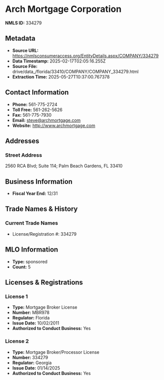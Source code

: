 # Arch Mortgage Corporation

**NMLS ID:** 334279

## Metadata
- **Source URL:** https://nmlsconsumeraccess.org/EntityDetails.aspx/COMPANY/334279
- **Data Timestamp:** 2025-02-17T02:05:16.255Z
- **Source File:** drive/data_/florida/33410/COMPANY/COMPANY_334279.html
- **Extraction Time:** 2025-05-27T10:37:00.767378

## Contact Information
- **Phone:** 561-775-2724
- **Toll Free:** 561-262-5626
- **Fax:** 561-775-7930
- **Email:** steve@archmortgage.com
- **Website:** http://www.archmortgage.com

## Addresses
### Street Address
2560 RCA Blvd; Suite 114; Palm Beach Gardens, FL 33410

## Business Information
- **Fiscal Year End:** 12/31

## Trade Names & History
### Current Trade Names
- License/Registration #: 334279

## MLO Information
- **Type:** sponsored
- **Count:** 5

## Licenses & Registrations

### License 1
- **Type:** Mortgage Broker License
- **Number:** MBR978
- **Regulator:** Florida
- **Issue Date:** 10/02/2011
- **Authorized to Conduct Business:** Yes

### License 2
- **Type:** Mortgage Broker/Processor License
- **Number:** 334279
- **Regulator:** Georgia
- **Issue Date:** 01/14/2025
- **Authorized to Conduct Business:** Yes
